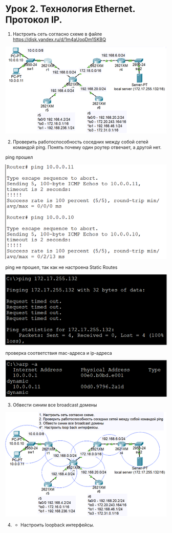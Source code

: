 # Урок 2. Технология Ethernet. Протокол IP.

1. Настроить сеть согласно схеме в файле https://disk.yandex.ru/d/1m4aUoqDm1SKBQ

![скрин выполненой работы](Screen/Homework2_1.png)

2. Проверить работоспособность соседних между собой сетей командой ping. Понять почему один роутер отвечает, а другой нет.

ping прошел

![скрин выполненой работы](Screen/Homework2_2.png)

ping не прошел, так как не настроена Static Routes

![скрин выполненой работы](Screen/Homework2_3.png)

проверка соответствия mac-адреса и ip-адреса

![скрин выполненой работы](Screen/Homework2_4.png)

3. Обвести синим все broadcast домены

![скрин выполненой работы](Screen/Homework2_5.png)

4. * Настроить loopback интерфейсы.

